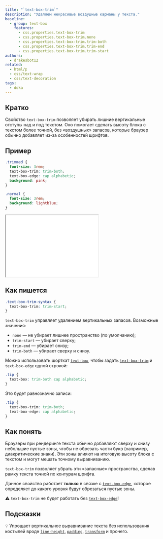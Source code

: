 ```yaml
---
title: "`text-box-trim`"
description: "Удаляем некрасивые воздушные карманы у текста."
baseline:
  - group: text-box
    features:
      - css.properties.text-box-trim
      - css.properties.text-box-trim.none
      - css.properties.text-box-trim.trim-both
      - css.properties.text-box-trim.trim-end
      - css.properties.text-box-trim.trim-start
authors:
  - drakesbot12
related:
  - html/p
  - css/text-wrap
  - css/text-decoration
tags:
  - doka
---
```


## Кратко

Свойство `text-box-trim` позволяет убирать лишние вертикальные отступы над и под текстом. Оно помогает сделать высоту блока с текстом более точной, без «воздушных» запасов, которые браузер обычно добавляет из-за особенностей шрифтов.

## Пример

```css
.trimmed {
  font-size: 3rem;
  text-box-trim: trim-both;
  text-box-edge: cap alphabetic;
  background: pink;
}

.normal {
  font-size: 3rem;
  background: lightblue;
}
```

<iframe title="Сравнение текста с использованием text-box-trim и без" src="demos/basic/" height="200"></iframe>

## Как пишется

```css
.text-box-trim-syntax {
  text-box-trim: trim-start;
}
```

`text-box-trim` управляет удалением вертикальных запасов. Возможные значения:

- `none` — не убирает лишнее пространство (по умолчанию);
- `trim-start` — убирает сверху;
- `trim-end` — убирает снизу;
- `trim-both` — убирает сверху и снизу.

Можно использовать шорткат [`text-box`](css/text-box/), чтобы задать [`text-box-trim`](css/text-box-trim/) и `text-box-edge` одной строкой:

```css
.tip {
  text-box: trim-both cap alphabetic;
}
```

Это будет равнозначно записи:

```css
.tip {
  text-box-trim: trim-both;
  text-box-edge: cap alphabetic;
}
```

## Как понять

Браузеры при рендеринге текста обычно добавляют сверху и снизу небольшие пустые зоны, чтобы не обрезать части букв (например, диакритические знаки). Эти зоны влияют на итоговую высоту блока с текстом и могут мешать точному выравниванию.

`text-box-trim` позволяет убрать эти «запасные» пространства, сделав рамку текста точной по контурам шрифта.

Данное свойство работает **только** в связке с [`text-box-edge`](/css/text-box-edge/), которое определяет до какого уровня будут обрезаться пустые зоны.

<aside>

  ⚠️ `text-box-trim` не будет работать без [`text-box-edge`](/css/text-box-edge/)!

</aside>

## Подсказки

💡 Упрощает вертикальное выравнивание текста без использования костылей вроде [`line-height`](/css/line-height/), [`padding`](/css/padding/), [`transform`](/css/transform/) и прочего.
